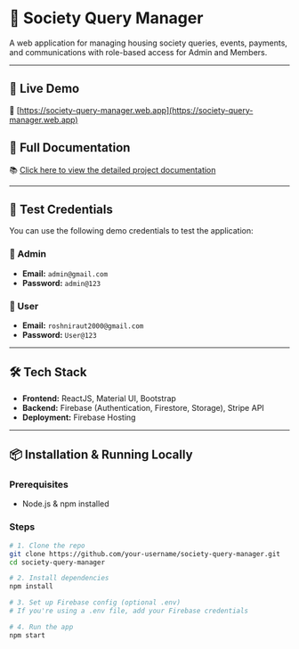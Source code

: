 # 🏢 Society Query Manager

A web application for managing housing society queries, events, payments, and communications with role-based access for Admin and Members.

---

## 🚀 Live Demo

🔗 [https://society-query-manager.web.app](https://society-query-manager.web.app)

## 📄 Full Documentation

📚 [Click here to view the detailed project documentation](https://docs.google.com/document/d/1j0tcwOLdb6olDgHT980cdrl4jn0GRWuM76HMml3mCc0/edit?usp=drive_link)

---

## 🔐 Test Credentials

You can use the following demo credentials to test the application:

### 👤 Admin
- **Email:** `admin@gmail.com`
- **Password:** `admin@123`

### 👤 User
- **Email:** `roshniraut2000@gmail.com`
- **Password:** `User@123`

---

## 🛠️ Tech Stack

- **Frontend:** ReactJS, Material UI, Bootstrap
- **Backend:** Firebase (Authentication, Firestore, Storage), Stripe API
- **Deployment:** Firebase Hosting

---

## 📦 Installation & Running Locally

### Prerequisites

- Node.js & npm installed

### Steps

```bash
# 1. Clone the repo
git clone https://github.com/your-username/society-query-manager.git
cd society-query-manager

# 2. Install dependencies
npm install

# 3. Set up Firebase config (optional .env)
# If you're using a .env file, add your Firebase credentials

# 4. Run the app
npm start
